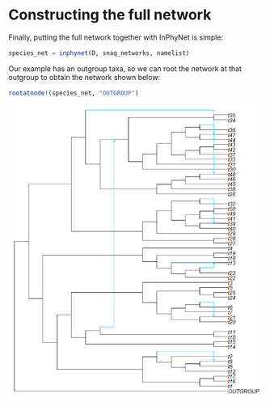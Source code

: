 # Constructing the full network

Finally, putting the full network together with InPhyNet is simple:

```julia
species_net = inphynet(D, snaq_networks, namelist)
```

Our example has an outgroup taxa, so we can root the network at that outgroup to obtain the network shown below:

```julia
rootatnode!(species_net, "OUTGROUP")
```

![Full network](full_net.png)

